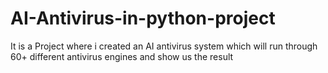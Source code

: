 # AI-Antivirus-in-python-project
It is a Project where i created an AI antivirus system which will run through 60+ different antivirus engines and show us the result 
